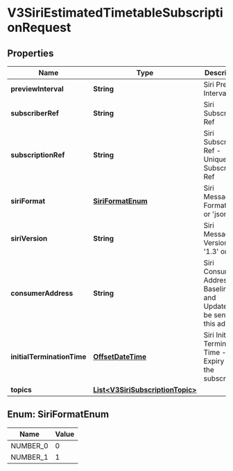 # V3SiriEstimatedTimetableSubscriptionRequest

## Properties
Name | Type | Description | Notes
------------ | ------------- | ------------- | -------------
**previewInterval** | **String** | Siri Preview Interval | 
**subscriberRef** | **String** | Siri Subscriber Ref | 
**subscriptionRef** | **String** | Siri Subscription Ref - Unique to a Subscriber Ref | 
**siriFormat** | [**SiriFormatEnum**](#SiriFormatEnum) | Siri Message Format &#x27;xml&#x27; or &#x27;json&#x27; | 
**siriVersion** | **String** | Siri Message Version &#x27;1.3&#x27; or &#x27;2.0&#x27; | 
**consumerAddress** | **String** | Siri Consumer Address - Baseline and Updates will be sent to this address | 
**initialTerminationTime** | [**OffsetDateTime**](OffsetDateTime.md) | Siri Initial Termination Time - Expiry of the subscription | 
**topics** | [**List&lt;V3SiriSubscriptionTopic&gt;**](V3SiriSubscriptionTopic.md) |  | 

<a name="SiriFormatEnum"></a>
## Enum: SiriFormatEnum
Name | Value
---- | -----
NUMBER_0 | 0
NUMBER_1 | 1
